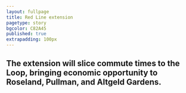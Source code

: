 ```yaml
---
layout: fullpage
title: Red Line extension
pagetype: story
bgcolor: C82A45
published: true
extrapadding: 100px
---
```


## The extension will slice commute times to the Loop, bringing economic opportunity to **Roseland**, **Pullman**, and **Altgeld Gardens**.